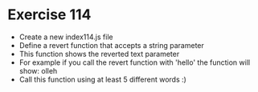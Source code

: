 # Exercise 114

- Create a new index114.js file
- Define a revert function that accepts a string parameter
- This function shows the reverted text parameter
- For example if you call the revert function with 'hello' the function will show: olleh
- Call this function using at least 5 different words :)

